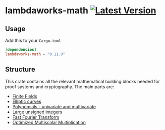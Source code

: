 # lambdaworks-math [![Latest Version]][crates.io]

[Latest Version]: https://img.shields.io/crates/v/lambdaworks-math.svg
[crates.io]: https://crates.io/crates/lambdaworks-math


## Usage
Add this to your `Cargo.toml`
```toml
[dependencies]
lambdaworks-math = "0.11.0"
```

## Structure
This crate contains all the relevant mathematical building blocks needed for proof systems and cryptography. The main parts are:
- [Finite Fields](./src/field/README.md)
- [Elliptic curves](./src/elliptic_curve/README.md)
- [Polynomials - univariate and multivariate](./src/polynomial/README.md)
- [Large unsigned integers](https://github.com/lambdaclass/lambdaworks/tree/main/math/src/unsigned_integer)
- [Fast Fourier Transform](https://github.com/lambdaclass/lambdaworks/tree/main/math/src/fft)
- [Optimized Multiscalar Multiplication](https://github.com/lambdaclass/lambdaworks/tree/main/math/src/msm)
